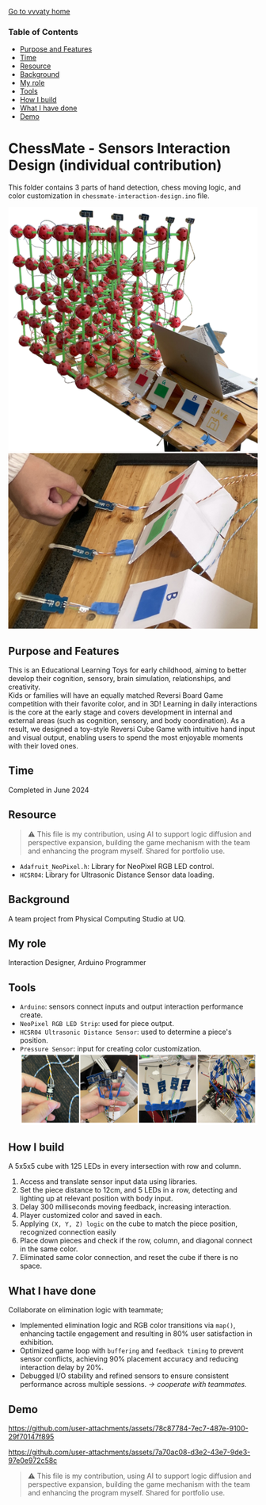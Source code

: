 [Go to vvvaty home](https://vvvaty.github.io/)
### Table of Contents
- [Purpose and Features](#purpose-and-features)
- [Time](#time)
- [Resource](#resource)
- [Background](#background)
- [My role](#my-role)
- [Tools](#tools)
- [How I build](#how-i-build)
- [What I have done](#what-i-have-done)
- [Demo](#demo)

# ChessMate - Sensors Interaction Design (individual contribution)
This folder contains 3 parts of hand detection, chess moving logic, and color customization in `chessmate-interaction-design.ino` file.

![Main Device](/chessmate/img/nchessmate_cover.png)
![Color Customization](/chessmate/img/chessmate_play.JPG)
## Purpose and Features
This is an Educational Learning Toys for early childhood, aiming to better develop their cognition, sensory, brain simulation, relationships, and creativity.  
Kids or families will have an equally matched Reversi Board Game competition with their favorite color, and in 3D! Learning in daily interactions is the core at the early stage and covers development in internal and external areas (such as cognition, sensory, and body coordination). As a result, we designed a toy-style Reversi Cube Game with intuitive hand input and visual output, enabling users to spend the most enjoyable moments with their loved ones. 
## Time
Completed in June 2024
## Resource
> ⚠️ This file is my contribution, using AI to support logic diffusion and perspective expansion, building the game mechanism with the team and enhancing the program myself. Shared for portfolio use. 
- `Adafruit_NeoPixel.h`: Library for NeoPixel RGB LED control.
- `HCSR04`: Library for Ultrasonic Distance Sensor data loading.
## Background
A team project from Physical Computing Studio at UQ.
## My role
Interaction Designer, Arduino Programmer
## Tools
- `Arduino`: sensors connect inputs and output interaction performance create.
- `NeoPixel RGB LED Strip`: used for piece output.
- `HCSR04 Ultrasonic Distance Sensor`: used to determine a piece's position.
- `Pressure Sensor`: input for creating color customization.
![Tools](/chessmate/img/tech%20develop.png)
## How I build
A 5x5x5 cube with 125 LEDs in every intersection with row and column.
1. Access and translate sensor input data using libraries.
2. Set the piece distance to 12cm, and 5 LEDs in a row, detecting and lighting up at relevant position with body input.
3. Delay 300 milliseconds moving feedback, increasing interaction.
4. Player customized color and saved in each.
5. Applying `(X, Y, Z) logic` on the cube to match the piece position, recognized connection easily
6. Place down pieces and check if the row, column, and diagonal connect in the same color.
7. Eliminated same color connection, and reset the cube if there is no space.
## What I have done
Collaborate on elimination logic with teammate;  
- Implemented elimination logic and RGB color transitions via `map()`, enhancing tactile engagement and resulting in 80% user satisfaction in exhibition.
- Optimized game loop with `buffering` and `feedback timing` to prevent sensor conflicts, achieving 90% placement accuracy and reducing interaction delay by 20%.
- Debugged I/O stability and refined sensors to ensure consistent performance across multiple sessions. *-> cooperate with teammates.*
## Demo
https://github.com/user-attachments/assets/78c87784-7ec7-487e-9100-29f70147f895

https://github.com/user-attachments/assets/7a70ac08-d3e2-43e7-9de3-97e0e972c58c

> ⚠️ This file is my contribution, using AI to support logic diffusion and perspective expansion, building the game mechanism with the team and enhancing the program myself. Shared for portfolio use. 
